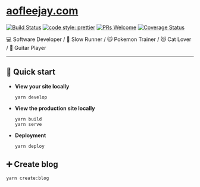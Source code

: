 # [aofleejay.com](https://aofleejay.com)

[![Build Status](https://travis-ci.org/aofleejay/aofleejay.com.svg?branch=master)](https://travis-ci.org/aofleejay/aofleejay.com) [![code style: prettier](https://img.shields.io/badge/code_style-prettier-ff69b4.svg)](https://github.com/prettier/prettier) [![PRs Welcome](https://img.shields.io/badge/PRs-welcome-brightgreen.svg)](http://makeapullrequest.com) [![Coverage Status](https://coveralls.io/repos/github/aofleejay/aofleejay.com/badge.svg?branch=master)](https://coveralls.io/github/aofleejay/aofleejay.com?branch=master)

💻 Software Developer / 🏃 Slow Runner / 🐱 Pokemon Trainer / 😻 Cat Lover / 🎸 Guitar Player

<hr/>

## 🚀 Quick start

- **View your site locally**

  ```
  yarn develop
  ```

- **View the production site locally**

  ```
  yarn build
  yarn serve
  ```

- **Deployment**
  ```
  yarn deploy
  ```

## ➕ Create blog

```
yarn create:blog
```
